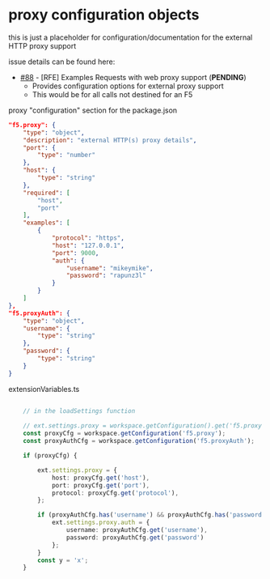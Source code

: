 
# proxy configuration objects

this is just a placeholder for configuration/documentation for the external HTTP proxy support

issue details can be found here:

- [#88](https://github.com/f5devcentral/vscode-f5/issues/88) - [RFE] Examples Requests with web proxy support (**PENDING**)
  - Provides configuration options for external proxy support
  - This would be for all calls not destined for an F5


proxy "configuration" section for the package.json

```json
"f5.proxy": {
    "type": "object",
    "description": "external HTTP(s) proxy details",
    "port": {
        "type": "number"
    },
    "host": {
        "type": "string"
    },
    "required": [ 
        "host",
        "port"
    ],
    "examples": [
        {
            "protocol": "https",
            "host": "127.0.0.1",
            "port": 9000,
            "auth": {
                "username": "mikeymike",
                "password": "rapunz3l"
            }
        }
    ]
},
"f5.proxyAuth": {
    "type": "object",
    "username": {
        "type": "string"
    },
    "password": {
        "type": "string"
    }
}
```


extensionVariables.ts

```ts

    // in the loadSettings function
    
    // ext.settings.proxy = workspace.getConfiguration().get('f5.proxy');
    const proxyCfg = workspace.getConfiguration('f5.proxy');
    const proxyAuthCfg = workspace.getConfiguration('f5.proxyAuth');

    if (proxyCfg) {       

        ext.settings.proxy = {
            host: proxyCfg.get('host'),
            port: proxyCfg.get('port'),
            protocol: proxyCfg.get('protocol'),
        };

        if (proxyAuthCfg.has('username') && proxyAuthCfg.has('password')) {
            ext.settings.proxy.auth = {
                username: proxyAuthCfg.get('username'),
                password: proxyAuthCfg.get('password')
            };
        }
        const y = 'x';
    }
```
